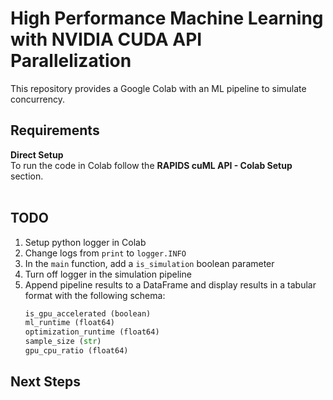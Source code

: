 # High Performance Machine Learning with NVIDIA CUDA API Parallelization
This repository provides a Google Colab with an ML pipeline to simulate concurrency. 

## Requirements

**Direct Setup** <br>
To run the code in Colab follow the **RAPIDS cuML API - Colab Setup** section. <br>
<br>

## TODO

1.   Setup python logger in Colab
2.   Change logs from <code>print</code> to <code>logger.INFO</code>
3.   In the <code>main</code> function, add a <code>is_simulation</code> boolean parameter
4.   Turn off logger in the simulation pipeline
5.   Append pipeline results to a DataFrame and display results in a tabular format with the following schema:
     ```python
     is_gpu_accelerated (boolean)
     ml_runtime (float64)
     optimization_runtime (float64)
     sample_size (str)
     gpu_cpu_ratio (float64)
     ```
     
 ## Next Steps
 
 


